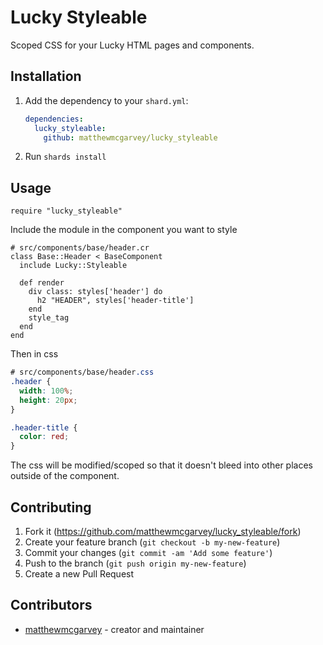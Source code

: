# Lucky Styleable

Scoped CSS for your Lucky HTML pages and components.

## Installation

1. Add the dependency to your `shard.yml`:

   ```yaml
   dependencies:
     lucky_styleable:
       github: matthewmcgarvey/lucky_styleable
   ```

2. Run `shards install`

## Usage

```crystal
require "lucky_styleable"
```

Include the module in the component you want to style

```crystal
# src/components/base/header.cr
class Base::Header < BaseComponent
  include Lucky::Styleable

  def render
    div class: styles['header'] do
      h2 "HEADER", styles['header-title']
    end
    style_tag
  end
end
```

Then in css

```css
# src/components/base/header.css
.header {
  width: 100%;
  height: 20px;
}

.header-title {
  color: red;
}
```

The css will be modified/scoped so that it doesn't bleed into other places outside of the component.

## Contributing

1. Fork it (<https://github.com/matthewmcgarvey/lucky_styleable/fork>)
2. Create your feature branch (`git checkout -b my-new-feature`)
3. Commit your changes (`git commit -am 'Add some feature'`)
4. Push to the branch (`git push origin my-new-feature`)
5. Create a new Pull Request

## Contributors

- [matthewmcgarvey](https://github.com/matthewmcgarvey) - creator and maintainer
